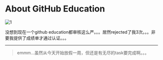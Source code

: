# About GitHub Education
![1](https://leanote.com/api/file/getImage?fileId=5b533c2eab644142f500181c)

没想到现在一个github education都审核这么严。。。居然rejected了我$3$次。。。非要我提供了成绩单才通过认证。。。

----------

> emmm...虽然从今天开始放假一周，但还是有无尽的task要完成啊。。。

